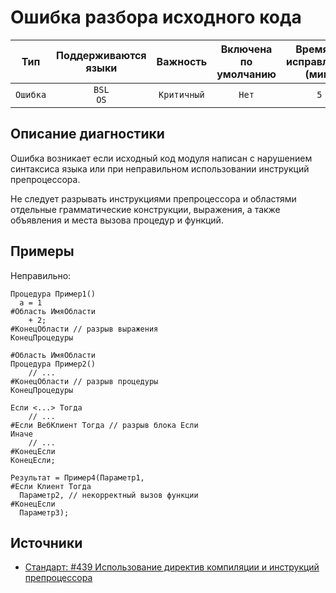 # Ошибка разбора исходного кода

| Тип | Поддерживаются<br/>языки | Важность | Включена<br/>по умолчанию | Время на<br/>исправление (мин) | Тэги |
| :-: | :-: | :-: | :-: | :-: | :-: |
| `Ошибка` | `BSL`<br/>`OS` | `Критичный` | `Нет` | `5` | `error` |


## <TODO PARAMS>

## Описание диагностики

Ошибка возникает если исходный код модуля написан с нарушением синтаксиса языка или при неправильном использовании инструкций препроцессора.

Не следует разрывать инструкциями препроцессора и областями отдельные грамматические конструкции, выражения, а также объявления и места вызова процедур и функций.

## Примеры

Неправильно:

```bsl
Процедура Пример1()
  а = 1
#Область ИмяОбласти
    + 2;
#КонецОбласти // разрыв выражения
КонецПроцедуры

#Область ИмяОбласти
Процедура Пример2()
    // ...
#КонецОбласти // разрыв процедуры
КонецПроцедуры

Если <...> Тогда
    // ...
#Если ВебКлиент Тогда // разрыв блока Если
Иначе
    // ...
#КонецЕсли
КонецЕсли;

Результат = Пример4(Параметр1, 
#Если Клиент Тогда
  Параметр2, // некорректный вызов функции
#КонецЕсли
  Параметр3);
```

## Источники

* [Стандарт: #439 Использование директив компиляции и инструкций препроцессора](https://its.1c.ru/db/v8std#content:439:hdoc)
